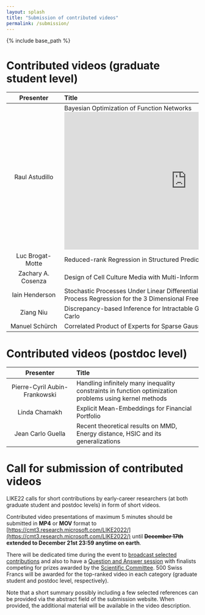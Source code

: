 ```yaml
---
layout: splash
title: "Submission of contributed videos"
permalink: /submission/
---
```


{% include base_path %}

# Contributed videos (graduate student level)

| &nbsp;&nbsp;&nbsp;&nbsp;&nbsp;&nbsp;Presenter&nbsp;&nbsp;&nbsp;&nbsp;&nbsp;&nbsp; | Title |  
|:-------------:|:-------------------|  
| Raul Astudillo| Bayesian Optimization of Function Networks<br /><iframe width="640" height="360" src="https://tube.switch.ch/embed/w9rPx7KZ1z" frameborder="0" allow="fullscreen" allowfullscreen></iframe> |  
| Luc Brogat-Motte | Reduced-rank Regression in Structured Prediction |  
| Zachary A. Cosenza | Design of Cell Culture Media with Multi-Information Source Bayesian Optimization |  
| Iain Henderson | Stochastic Processes Under Linear Differential Constraints : Application to Gaussian Process Regression for the 3 Dimensional Free Space Wave Equation |  
| Ziang Niu | Discrepancy-based Inference for Intractable Generative Models using Quasi-Monte Carlo |  
| Manuel Schürch | Correlated Product of Experts for Sparse Gaussian Process Regression | 

# Contributed videos (postdoc level)

| &nbsp;&nbsp;&nbsp;&nbsp;&nbsp;&nbsp;Presenter&nbsp;&nbsp;&nbsp;&nbsp;&nbsp;&nbsp; | Title |  
|:-------------:|:-------------------|  
| Pierre-Cyril Aubin-Frankowski | Handling infinitely many inequality constraints in function optimization problems using kernel methods |  
| Linda Chamakh | Explicit Mean-Embeddings for Financial Portfolio | 
| Jean Carlo Guella | Recent theoretical results on MMD, Energy distance, HSIC and its generalizations |  
 
# Call for submission of contributed videos

LIKE22 calls for short contributions by early-career researchers (at both graduate student and postdoc levels) in form of short videos.

Contributed video presentations of maximum 5 minutes should be submitted in **MP4** or **MOV** format to [https://cmt3.research.microsoft.com/LIKE2022/](https://cmt3.research.microsoft.com/LIKE2022/) until **~~December 17th~~ extended to December 21st 23:59 anytime on earth**.  

There will be dedicated time during the event to [broadcast selected contributions](/program/#tuesday-11th-january-2022) and also to have a [Question and Answer session](/program/#thursday-13th-january-2022) with finalists competing for prizes awarded by the [Scientific Committee](/committees/#scientific-committee-in-progress). 500 Swiss Francs will be awarded for the top-ranked video in each category (graduate student and postdoc level, respectively).

Note that a short summary possibly including a few selected references can be provided via the abstract field of the submission website. When provided, the additional material will be available in the video description. 

